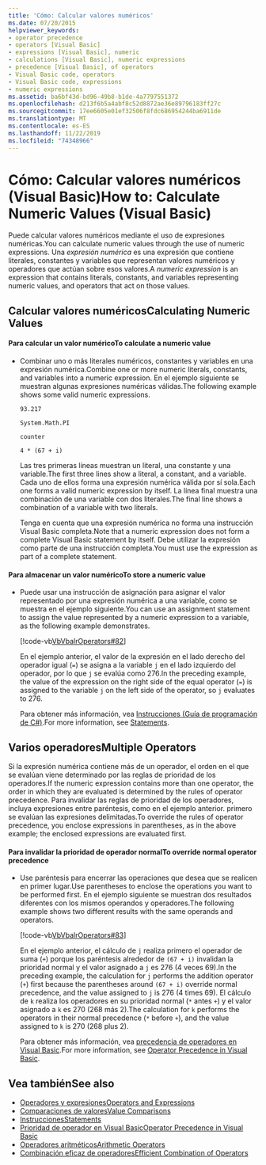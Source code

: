 ```yaml
---
title: 'Cómo: Calcular valores numéricos'
ms.date: 07/20/2015
helpviewer_keywords:
- operator precedence
- operators [Visual Basic]
- expressions [Visual Basic], numeric
- calculations [Visual Basic], numeric expressions
- precedence [Visual Basic], of operators
- Visual Basic code, operators
- Visual Basic code, expressions
- numeric expressions
ms.assetid: ba6bf43d-bd96-49b8-b1de-4a7797551372
ms.openlocfilehash: d213f6b5a4abf8c52d8872ae36e89796183ff27c
ms.sourcegitcommit: 17ee6605e01ef32506f8fdc686954244ba6911de
ms.translationtype: MT
ms.contentlocale: es-ES
ms.lasthandoff: 11/22/2019
ms.locfileid: "74348966"
---
```

# <a name="how-to-calculate-numeric-values-visual-basic"></a><span data-ttu-id="dcacc-102">Cómo: Calcular valores numéricos (Visual Basic)</span><span class="sxs-lookup"><span data-stu-id="dcacc-102">How to: Calculate Numeric Values (Visual Basic)</span></span>
<span data-ttu-id="dcacc-103">Puede calcular valores numéricos mediante el uso de expresiones numéricas.</span><span class="sxs-lookup"><span data-stu-id="dcacc-103">You can calculate numeric values through the use of numeric expressions.</span></span> <span data-ttu-id="dcacc-104">Una *expresión numérica* es una expresión que contiene literales, constantes y variables que representan valores numéricos y operadores que actúan sobre esos valores.</span><span class="sxs-lookup"><span data-stu-id="dcacc-104">A *numeric expression* is an expression that contains literals, constants, and variables representing numeric values, and operators that act on those values.</span></span>  
  
## <a name="calculating-numeric-values"></a><span data-ttu-id="dcacc-105">Calcular valores numéricos</span><span class="sxs-lookup"><span data-stu-id="dcacc-105">Calculating Numeric Values</span></span>  
  
#### <a name="to-calculate-a-numeric-value"></a><span data-ttu-id="dcacc-106">Para calcular un valor numérico</span><span class="sxs-lookup"><span data-stu-id="dcacc-106">To calculate a numeric value</span></span>  
  
- <span data-ttu-id="dcacc-107">Combinar uno o más literales numéricos, constantes y variables en una expresión numérica.</span><span class="sxs-lookup"><span data-stu-id="dcacc-107">Combine one or more numeric literals, constants, and variables into a numeric expression.</span></span> <span data-ttu-id="dcacc-108">En el ejemplo siguiente se muestran algunas expresiones numéricas válidas.</span><span class="sxs-lookup"><span data-stu-id="dcacc-108">The following example shows some valid numeric expressions.</span></span>  
  
     `93.217`  
  
     `System.Math.PI`  
  
     `counter`  
  
     `4 * (67 + i)`  
  
     <span data-ttu-id="dcacc-109">Las tres primeras líneas muestran un literal, una constante y una variable.</span><span class="sxs-lookup"><span data-stu-id="dcacc-109">The first three lines show a literal, a constant, and a variable.</span></span> <span data-ttu-id="dcacc-110">Cada uno de ellos forma una expresión numérica válida por sí sola.</span><span class="sxs-lookup"><span data-stu-id="dcacc-110">Each one forms a valid numeric expression by itself.</span></span> <span data-ttu-id="dcacc-111">La línea final muestra una combinación de una variable con dos literales.</span><span class="sxs-lookup"><span data-stu-id="dcacc-111">The final line shows a combination of a variable with two literals.</span></span>  
  
     <span data-ttu-id="dcacc-112">Tenga en cuenta que una expresión numérica no forma una instrucción Visual Basic completa.</span><span class="sxs-lookup"><span data-stu-id="dcacc-112">Note that a numeric expression does not form a complete Visual Basic statement by itself.</span></span> <span data-ttu-id="dcacc-113">Debe utilizar la expresión como parte de una instrucción completa.</span><span class="sxs-lookup"><span data-stu-id="dcacc-113">You must use the expression as part of a complete statement.</span></span>  
  
#### <a name="to-store-a-numeric-value"></a><span data-ttu-id="dcacc-114">Para almacenar un valor numérico</span><span class="sxs-lookup"><span data-stu-id="dcacc-114">To store a numeric value</span></span>  
  
- <span data-ttu-id="dcacc-115">Puede usar una instrucción de asignación para asignar el valor representado por una expresión numérica a una variable, como se muestra en el ejemplo siguiente.</span><span class="sxs-lookup"><span data-stu-id="dcacc-115">You can use an assignment statement to assign the value represented by a numeric expression to a variable, as the following example demonstrates.</span></span>  
  
     [!code-vb[VbVbalrOperators#82](~/samples/snippets/visualbasic/VS_Snippets_VBCSharp/VbVbalrOperators/VB/Class1.vb#82)]  
  
     <span data-ttu-id="dcacc-116">En el ejemplo anterior, el valor de la expresión en el lado derecho del operador igual (`=`) se asigna a la variable `j` en el lado izquierdo del operador, por lo que `j` se evalúa como 276.</span><span class="sxs-lookup"><span data-stu-id="dcacc-116">In the preceding example, the value of the expression on the right side of the equal operator (`=`) is assigned to the variable `j` on the left side of the operator, so `j` evaluates to 276.</span></span>  
  
     <span data-ttu-id="dcacc-117">Para obtener más información, vea [Instrucciones (Guía de programación de C#)](../../../../visual-basic/language-reference/statements/index.md).</span><span class="sxs-lookup"><span data-stu-id="dcacc-117">For more information, see [Statements](../../../../visual-basic/language-reference/statements/index.md).</span></span>  
  
## <a name="multiple-operators"></a><span data-ttu-id="dcacc-118">Varios operadores</span><span class="sxs-lookup"><span data-stu-id="dcacc-118">Multiple Operators</span></span>  
 <span data-ttu-id="dcacc-119">Si la expresión numérica contiene más de un operador, el orden en el que se evalúan viene determinado por las reglas de prioridad de los operadores.</span><span class="sxs-lookup"><span data-stu-id="dcacc-119">If the numeric expression contains more than one operator, the order in which they are evaluated is determined by the rules of operator precedence.</span></span> <span data-ttu-id="dcacc-120">Para invalidar las reglas de prioridad de los operadores, incluya expresiones entre paréntesis, como en el ejemplo anterior. primero se evalúan las expresiones delimitadas.</span><span class="sxs-lookup"><span data-stu-id="dcacc-120">To override the rules of operator precedence, you enclose expressions in parentheses, as in the above example; the enclosed expressions are evaluated first.</span></span>  
  
#### <a name="to-override-normal-operator-precedence"></a><span data-ttu-id="dcacc-121">Para invalidar la prioridad de operador normal</span><span class="sxs-lookup"><span data-stu-id="dcacc-121">To override normal operator precedence</span></span>  
  
- <span data-ttu-id="dcacc-122">Use paréntesis para encerrar las operaciones que desea que se realicen en primer lugar.</span><span class="sxs-lookup"><span data-stu-id="dcacc-122">Use parentheses to enclose the operations you want to be performed first.</span></span> <span data-ttu-id="dcacc-123">En el ejemplo siguiente se muestran dos resultados diferentes con los mismos operandos y operadores.</span><span class="sxs-lookup"><span data-stu-id="dcacc-123">The following example shows two different results with the same operands and operators.</span></span>  
  
     [!code-vb[VbVbalrOperators#83](~/samples/snippets/visualbasic/VS_Snippets_VBCSharp/VbVbalrOperators/VB/Class1.vb#83)]  
  
     <span data-ttu-id="dcacc-124">En el ejemplo anterior, el cálculo de `j` realiza primero el operador de suma (`+`) porque los paréntesis alrededor de `(67 + i)` invalidan la prioridad normal y el valor asignado a `j` es 276 (4 veces 69).</span><span class="sxs-lookup"><span data-stu-id="dcacc-124">In the preceding example, the calculation for `j` performs the addition operator (`+`) first because the parentheses around `(67 + i)` override normal precedence, and the value assigned to `j` is 276 (4 times 69).</span></span> <span data-ttu-id="dcacc-125">El cálculo de `k` realiza los operadores en su prioridad normal (`*` antes `+`) y el valor asignado a `k` es 270 (268 más 2).</span><span class="sxs-lookup"><span data-stu-id="dcacc-125">The calculation for `k` performs the operators in their normal precedence (`*` before `+`), and the value assigned to `k` is 270 (268 plus 2).</span></span>  
  
     <span data-ttu-id="dcacc-126">Para obtener más información, vea [precedencia de operadores en Visual Basic](../../../../visual-basic/language-reference/operators/operator-precedence.md).</span><span class="sxs-lookup"><span data-stu-id="dcacc-126">For more information, see [Operator Precedence in Visual Basic](../../../../visual-basic/language-reference/operators/operator-precedence.md).</span></span>  
  
## <a name="see-also"></a><span data-ttu-id="dcacc-127">Vea también</span><span class="sxs-lookup"><span data-stu-id="dcacc-127">See also</span></span>

- [<span data-ttu-id="dcacc-128">Operadores y expresiones</span><span class="sxs-lookup"><span data-stu-id="dcacc-128">Operators and Expressions</span></span>](../../../../visual-basic/programming-guide/language-features/operators-and-expressions/index.md)
- [<span data-ttu-id="dcacc-129">Comparaciones de valores</span><span class="sxs-lookup"><span data-stu-id="dcacc-129">Value Comparisons</span></span>](../../../../visual-basic/programming-guide/language-features/operators-and-expressions/value-comparisons.md)
- [<span data-ttu-id="dcacc-130">Instrucciones</span><span class="sxs-lookup"><span data-stu-id="dcacc-130">Statements</span></span>](../../../../visual-basic/language-reference/statements/index.md)
- [<span data-ttu-id="dcacc-131">Prioridad de operador en Visual Basic</span><span class="sxs-lookup"><span data-stu-id="dcacc-131">Operator Precedence in Visual Basic</span></span>](../../../../visual-basic/language-reference/operators/operator-precedence.md)
- [<span data-ttu-id="dcacc-132">Operadores aritméticos</span><span class="sxs-lookup"><span data-stu-id="dcacc-132">Arithmetic Operators</span></span>](../../../../visual-basic/language-reference/operators/arithmetic-operators.md)
- [<span data-ttu-id="dcacc-133">Combinación eficaz de operadores</span><span class="sxs-lookup"><span data-stu-id="dcacc-133">Efficient Combination of Operators</span></span>](../../../../visual-basic/programming-guide/language-features/operators-and-expressions/efficient-combination-of-operators.md)
